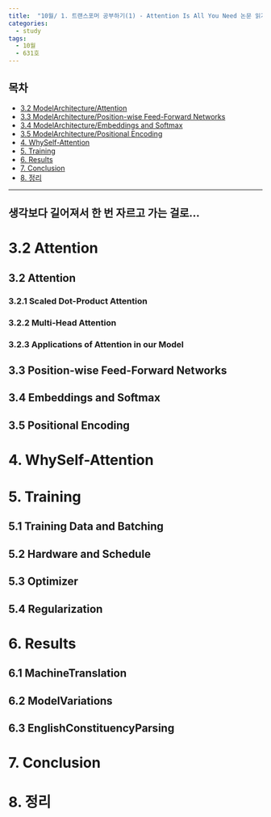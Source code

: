 ```yaml
---
title:  "10월/ 1. 트랜스포머 공부하기(1) - Attention Is All You Need 논문 읽기(2)  "
categories:
  - study
tags:
  - 10월
  - 631호 
---
```


<h2>목차</h2> 
<ul>
  <li><a href="#section1">3.2 ModelArchitecture/Attention </a></li>
  <li><a href="#section2">3.3 ModelArchitecture/Position-wise Feed-Forward Networks </a></li>
  <li><a href="#section3">3.4 ModelArchitecture/Embeddings and Softmax </a></li>
  <li><a href="#section4">3.5 ModelArchitecture/Positional Encoding </a></li>
  <li><a href="#section5">4.  WhySelf-Attention </a></li>
  <li><a href="#section6">5.  Training </a></li>
  <li><a href="#section7">6.  Results </a></li>
  <li><a href="#section8">7.  Conclusion </a></li>
  <li><a href="#section9">8.  정리 </a></li>  
</ul>

-------------------------------------------------------------------   
생각보다 길어져서 한 번 자르고 가는 걸로... 
---
# <a id="section1"></a>3.2 Attention

##  3.2 Attention
### 3.2.1 Scaled Dot-Product Attention
### 3.2.2 Multi-Head Attention
### 3.2.3 Applications of Attention in our Model

##  3.3 Position-wise Feed-Forward Networks
##  3.4 Embeddings and Softmax
##  3.5 Positional Encoding

# <a id="section4"></a>4.  WhySelf-Attention

# <a id="section5"></a>5.  Training
## 5.1 Training Data and Batching
## 5.2 Hardware and Schedule
## 5.3 Optimizer
## 5.4 Regularization

# <a id="section6"></a>6.  Results
##  6.1 MachineTranslation
##  6.2 ModelVariations
##  6.3 EnglishConstituencyParsing

# <a id="section7"></a>7.  Conclusion

# <a id="section8"></a>8.  정리 
